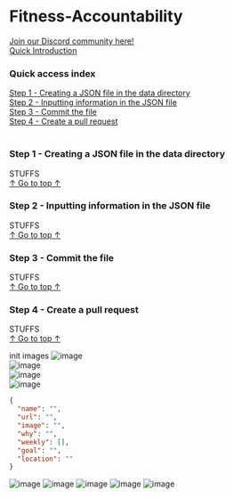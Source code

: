 # Fitness-Accountability
<a href="https://t.co/DOcdsUEQmP ">Join our Discord community here!</a><br>
<a href="https://fitdevs-withkat.github.io/Support/landing_page/">Quick Introduction</a>

### Quick access index

[Step 1 - Creating a JSON file in the data directory](#step-1---creating-a-json-file-in-the-data-directory)<br>
[Step 2 - Inputting information in the JSON file](#step-2---inputting-information-in-the-json-file)<br>
[Step 3 - Commit the file](#step-3---commit-the-file)<br>
[Step 4 - Create a pull request](#step-4---create-a-pull-request)<br>
[]()<br>

### Step 1 - Creating a JSON file in the data directory
STUFFS<br>
[↑ Go to top ↑](#quick-access-index)

### Step 2 - Inputting information in the JSON file
STUFFS<br>
[↑ Go to top ↑](#quick-access-index)

### Step 3 - Commit the file
STUFFS<br>
[↑ Go to top ↑](#quick-access-index)

### Step 4 - Create a pull request
STUFFS<br>
[↑ Go to top ↑](#quick-access-index)

init images
![image](https://user-images.githubusercontent.com/92825997/184505554-d5617a88-df44-4bec-9c1e-eddbc2673e88.png)<br>
![image](https://user-images.githubusercontent.com/92825997/184505565-2f6afcd2-a4e9-4b13-868e-82b3b9ab6634.png)<br>
![image](https://user-images.githubusercontent.com/92825997/184505579-9e701c4b-72c4-4e2d-8f5a-0226fad1c466.png)<br>
![image](https://user-images.githubusercontent.com/92825997/184505592-7e359ff7-741b-43c8-a74e-b1eae083a6aa.png)<br>
```json
{
  "name": "",
  "url": "",
  "image": "",
  "why": "",
  "weekly": [],
  "goal": "",
  "location": ""
}
```
![image](https://user-images.githubusercontent.com/92825997/184505623-6c57f208-fc39-4d61-8cf9-c8bbff25e384.png)
![image](https://user-images.githubusercontent.com/92825997/184505823-f83b2f5b-1547-45a0-b460-c120c1173495.png)
![image](https://user-images.githubusercontent.com/92825997/184505853-a843023c-d168-4e97-9f9d-28c9b9d39939.png)
![image](https://user-images.githubusercontent.com/92825997/184505866-6dbed0bd-4925-4ba1-8132-d4af4def4dfe.png)
![image](https://user-images.githubusercontent.com/92825997/184505881-e7280a6c-4192-465f-a5c4-4114c40438f6.png)
